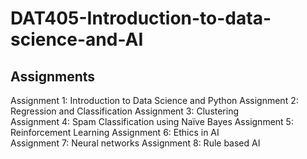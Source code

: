 # DAT405-Introduction-to-data-science-and-AI
## Assignments

Assignment 1: Introduction to Data Science and Python 
Assignment 2: Regression and Classification 
Assignment 3: Clustering  
Assignment 4: Spam Classification using Naïve Bayes
Assignment 5: Reinforcement Learning
Assignment 6: Ethics in AI  
Assignment 7: Neural networks
Assignment 8: Rule based AI
